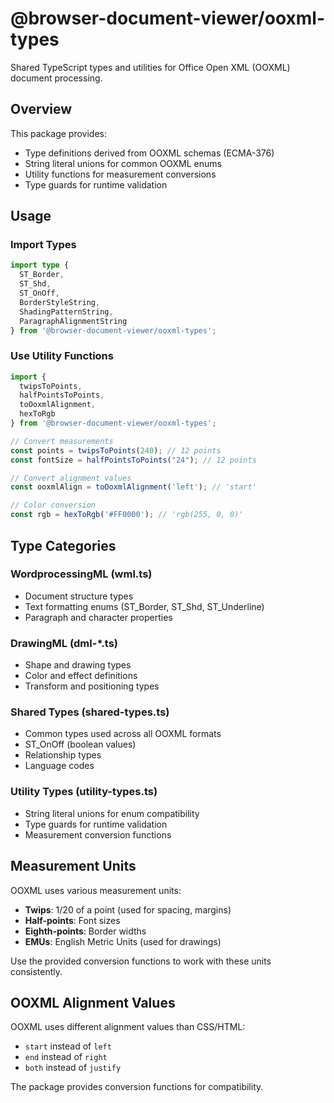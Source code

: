 # @browser-document-viewer/ooxml-types

Shared TypeScript types and utilities for Office Open XML (OOXML) document processing.

## Overview

This package provides:
- Type definitions derived from OOXML schemas (ECMA-376)
- String literal unions for common OOXML enums
- Utility functions for measurement conversions
- Type guards for runtime validation

## Usage

### Import Types

```typescript
import type { 
  ST_Border,
  ST_Shd,
  ST_OnOff,
  BorderStyleString,
  ShadingPatternString,
  ParagraphAlignmentString
} from '@browser-document-viewer/ooxml-types';
```

### Use Utility Functions

```typescript
import { 
  twipsToPoints,
  halfPointsToPoints,
  toOoxmlAlignment,
  hexToRgb
} from '@browser-document-viewer/ooxml-types';

// Convert measurements
const points = twipsToPoints(240); // 12 points
const fontSize = halfPointsToPoints("24"); // 12 points

// Convert alignment values
const ooxmlAlign = toOoxmlAlignment('left'); // 'start'

// Color conversion
const rgb = hexToRgb('#FF0000'); // 'rgb(255, 0, 0)'
```

## Type Categories

### WordprocessingML (wml.ts)
- Document structure types
- Text formatting enums (ST_Border, ST_Shd, ST_Underline)
- Paragraph and character properties

### DrawingML (dml-*.ts)
- Shape and drawing types
- Color and effect definitions
- Transform and positioning types

### Shared Types (shared-types.ts)
- Common types used across all OOXML formats
- ST_OnOff (boolean values)
- Relationship types
- Language codes

### Utility Types (utility-types.ts)
- String literal unions for enum compatibility
- Type guards for runtime validation
- Measurement conversion functions

## Measurement Units

OOXML uses various measurement units:
- **Twips**: 1/20 of a point (used for spacing, margins)
- **Half-points**: Font sizes
- **Eighth-points**: Border widths
- **EMUs**: English Metric Units (used for drawings)

Use the provided conversion functions to work with these units consistently.

## OOXML Alignment Values

OOXML uses different alignment values than CSS/HTML:
- `start` instead of `left`
- `end` instead of `right` 
- `both` instead of `justify`

The package provides conversion functions for compatibility.